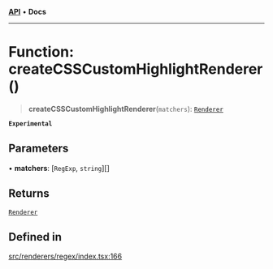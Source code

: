 [**API**](../API.md) • **Docs**

***

# Function: createCSSCustomHighlightRenderer()

> **createCSSCustomHighlightRenderer**(`matchers`): [`Renderer`](../type-aliases/Renderer.md)

**`Experimental`**

## Parameters

• **matchers**: [`RegExp`, `string`][]

## Returns

[`Renderer`](../type-aliases/Renderer.md)

## Defined in

[src/renderers/regex/index.tsx:166](https://github.com/inokawa/rich-textarea/blob/f68d9e7ccb43f4a3c1bc208fe5bee1c78fa77f0e/src/renderers/regex/index.tsx#L166)
